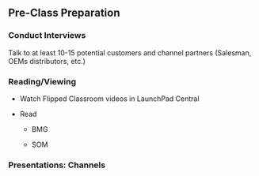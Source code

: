 
## Pre-Class Preparation

### Conduct Interviews

Talk to at least 10-15 potential customers and channel partners (Salesman, OEMs distributors, etc.)

### Reading/Viewing

* Watch Flipped Classroom videos in LaunchPad Central

* Read

    * BMG

    * SOM 

### Presentations: Channels